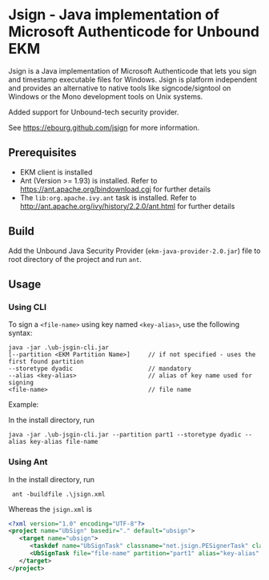 Jsign - Java implementation of Microsoft Authenticode for Unbound EKM
=====================================================================

Jsign is a Java implementation of Microsoft Authenticode that lets you sign
and timestamp executable files for Windows. Jsign is platform independent and
provides an alternative to native tools like signcode/signtool on Windows
or the Mono development tools on Unix systems.

Added support for Unbound-tech security provider.

See https://ebourg.github.com/jsign for more information.

## Prerequisites
* EKM client is installed
* Ant (Version >= 1.93) is installed. Refer to https://ant.apache.org/bindownload.cgi for further details
* The `lib:org.apache.ivy.ant` task is installed. Refer to http://ant.apache.org/ivy/history/2.2.0/ant.html for further details

## Build
Add the Unbound Java Security Provider (`ekm-java-provider-2.0.jar`) file to root directory of the project and run `ant`.

## Usage

### Using CLI 

To sign a `<file-name>` using key named `<key-alias>`, use the following syntax:

```
java -jar .\ub-jsgin-cli.jar 
[--partition <EKM Partition Name>]     // if not specified - uses the first found partition
--storetype dyadic                     // mandatory
--alias <key-alias>                    // alias of key name used for signing 
<file-name>                            // file name                     
```

Example:

In the install directory, run

```
java -jar .\ub-jsgin-cli.jar --partition part1 --storetype dyadic --alias key-alias file-name
```

### Using Ant

In the install directory, run

```
 ant -buildfile .\jsign.xml
```
Whereas the `jsign.xml` is

```xml
<?xml version="1.0" encoding="UTF-8"?>
<project name="UbSign" basedir="." default="ubsign">
   <target name="ubsign">
      <taskdef name="UbSignTask" classname="net.jsign.PESignerTask" classpath="ub-jsgin-ant.jar" />
      <UbSignTask file="file-name" partition="part1" alias="key-alias" storetype="dyadic" />
   </target>
</project>
```
